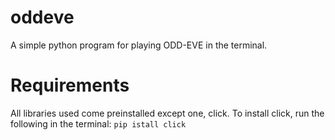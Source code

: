 # oddeve
A simple python program for playing ODD-EVE in the terminal. 

# Requirements
All libraries used come preinstalled except one, click.
To install click, run the following in the terminal:
```pip istall click```
